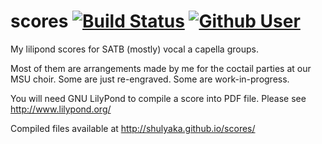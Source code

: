scores [![Build Status](https://travis-ci.org/Shulyaka/scores.svg?branch=master)](https://travis-ci.org/Shulyaka/scores) [![Github User](https://img.shields.io/badge/Denis-Shulyaka-brightgreen.svg)](https://github.com/Shulyaka)
======

My lilipond scores for SATB (mostly) vocal a capella groups.

Most of them are arrangements made by me for the coctail parties at our MSU choir. Some are just re-engraved. Some are work-in-progress.

You will need GNU LilyPond to compile a score into PDF file. Please see http://www.lilypond.org/

Compiled files available at http://shulyaka.github.io/scores/
